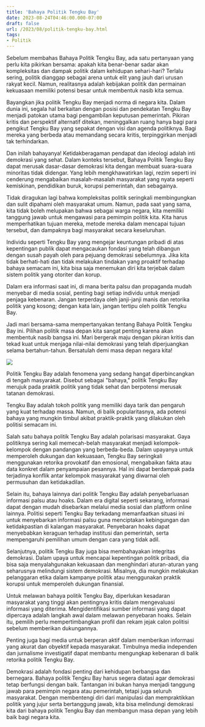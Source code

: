 ```yaml
---
title: 'Bahaya Politik Tengku Bay'
date: 2023-08-24T04:46:00.000-07:00
draft: false
url: /2023/08/politik-tengku-bay.html
tags: 
- Politik
---
```


  

Sebelum membahas Bahaya Politik Tengku Bay, ada satu pertanyaan yang perlu kita pikirkan bersama: apakah kita benar-benar sadar akan kompleksitas dan dampak politik dalam kehidupan sehari-hari? Terlalu sering, politik dianggap sebagai arena untuk elit yang jauh dari urusan rakyat kecil. Namun, realitasnya adalah kebijakan politik dan permainan kekuasaan memiliki potensi besar untuk membentuk nasib kita semua.

  

Bayangkan jika politik Tengku Bay menjadi norma di negara kita. Dalam dunia ini, segala hal berkaitan dengan posisi dan pendekatan Tengku Bay menjadi patokan utama bagi pengambilan keputusan pemerintah. Pikiran kritis dan perspektif alternatif ditekan, meninggalkan ruang hanya bagi para pengikut Tengku Bay yang sepakat dengan visi dan agenda politiknya. Bagi mereka yang berbeda atau memandang secara kritis, terpinggirkan menjadi tak terhindarkan.

  

Dan inilah bahayanya! Ketidakberagaman pendapat dan ideologi adalah inti demokrasi yang sehat. Dalam konteks tersebut, Bahaya Politik Tengku Bay dapat merusak dasar-dasar demokrasi kita dengan membuat suara-suara minoritas tidak didengar. Yang lebih mengkhawatirkan lagi, rezim seperti ini cenderung mengabaikan masalah-masalah masyarakat yang nyata seperti kemiskinan, pendidikan buruk, korupsi pemerintah, dan sebagainya.

  

Tidak diragukan lagi bahwa kompleksitas politik seringkali membingungkan dan sulit dipahami oleh masyarakat umum. Namun, pada saat yang sama, kita tidak boleh melupakan bahwa sebagai warga negara, kita memiliki tanggung jawab untuk mengawasi para pemimpin politik kita. Kita harus memperhatikan tujuan mereka, metode mereka dalam mencapai tujuan tersebut, dan dampaknya bagi masyarakat secara keseluruhan.

  

Individu seperti Tengku Bay yang mengejar keuntungan pribadi di atas kepentingan publik dapat mengacaukan fondasi yang telah dibangun dengan susah payah oleh para pejuang demokrasi sebelumnya. Jika kita tidak berhati-hati dan tidak melakukan tindakan yang proaktif terhadap bahaya semacam ini, kita bisa saja menemukan diri kita terjebak dalam sistem politik yang otoriter dan korup.

  

Dalam era informasi saat ini, di mana berita palsu dan propaganda mudah menyebar di media sosial, penting bagi setiap individu untuk menjadi penjaga kebenaran. Jangan terperdaya oleh janji-janji manis dan retorika politik yang kosong; dengan kata lain, jangan tertipu oleh politik Tengku Bay.

  

Jadi mari bersama-sama mempertanyakan tentang Bahaya Politik Tengku Bay ini. Pilihan politik masa depan kita sangat penting karena akan membentuk nasib bangsa ini. Mari bergerak maju dengan pikiran kritis dan tekad kuat untuk menjaga nilai-nilai demokrasi yang telah diperjuangkan selama bertahun-tahun. Bersatulah demi masa depan negara kita!

  

![](https://glamlelaki.my/wp-content/uploads/2019/01/maxresdefault-1.jpg)

  

Politik Tengku Bay adalah fenomena yang sedang hangat diperbincangkan di tengah masyarakat. Disebut sebagai "bahaya," politik Tengku Bay merujuk pada praktik politik yang tidak sehat dan berpotensi merusak tatanan demokrasi.

  

Tengku Bay adalah tokoh politik yang memiliki daya tarik dan pengaruh yang kuat terhadap massa. Namun, di balik popularitasnya, ada potensi bahaya yang mungkin timbul akibat praktik-praktik yang dilakukan oleh politisi semacam ini.

  

Salah satu bahaya politik Tengku Bay adalah polarisasi masyarakat. Gaya politiknya sering kali memecah-belah masyarakat menjadi kelompok-kelompok dengan pandangan yang berbeda-beda. Dalam upayanya untuk memperoleh dukungan dan kekuasaan, Tengku Bay seringkali menggunakan retorika provokatif dan emosional, mengabaikan fakta atau data konkret dalam penyampaian pesannya. Hal ini dapat berdampak pada terjadinya konflik antar kelompok masyarakat yang diwarnai oleh permusuhan dan ketidakadilan.

  

Selain itu, bahaya lainnya dari politik Tengku Bay adalah penyebarluasan informasi palsu atau hoaks. Dalam era digital seperti sekarang, informasi dapat dengan mudah disebarkan melalui media sosial dan platform online lainnya. Politisi seperti Tengku Bay terkadang memanfaatkan situasi ini untuk menyebarkan informasi palsu guna menciptakan kebingungan dan ketidakpastian di kalangan masyarakat. Penyebaran hoaks dapat menyebabkan keraguan terhadap institusi dan pemerintah, serta mempengaruhi pemilihan umum dengan cara yang tidak adil.

  

Selanjutnya, politik Tengku Bay juga bisa membahayakan integritas demokrasi. Dalam upaya untuk mencapai kepentingan politik pribadi, dia bisa saja menyalahgunakan kekuasaan dan menghindari aturan-aturan yang seharusnya melindungi sistem demokrasi. Misalnya, dia mungkin melakukan pelanggaran etika dalam kampanye politik atau menggunakan praktik korupsi untuk memperoleh dukungan finansial.

  

Untuk melawan bahaya politik Tengku Bay, diperlukan kesadaran masyarakat yang tinggi akan pentingnya kritis dalam mengevaluasi informasi yang diterima. Mengidentifikasi sumber informasi yang dapat dipercaya adalah langkah awal dalam melawan penyebaran hoaks. Selain itu, pemilih perlu mempertimbangkan profil dan rekam jejak calon politisi sebelum memberikan dukungannya.

  

Penting juga bagi media untuk berperan aktif dalam memberikan informasi yang akurat dan obyektif kepada masyarakat. Timbulnya media independen dan jurnalisme investigatif dapat membantu mengungkap kebenaran di balik retorika politik Tengku Bay.

  

Demokrasi adalah fondasi penting dari kehidupan berbangsa dan bernegara. Bahaya politik Tengku Bay harus segera diatasi agar demokrasi tetap berfungsi dengan baik. Tantangan ini bukan hanya menjadi tanggung jawab para pemimpin negara atau pemerintah, tetapi juga seluruh masyarakat. Dengan membentengi diri dari manipulasi dan mempraktikkan politik yang jujur serta bertanggung jawab, kita bisa melindungi demokrasi kita dari bahaya politik Tengku Bay dan membangun masa depan yang lebih baik bagi negara kita.